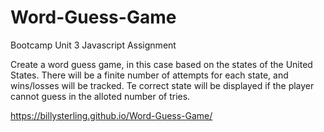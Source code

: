 # Word-Guess-Game

Bootcamp Unit 3 Javascript Assignment

Create a word guess game, in this case based on the states of the United States.  There will be a finite number of attempts for each state, and wins/losses will be tracked.  Te correct state will be displayed if the player cannot guess in the alloted number of tries.

https://billysterling.github.io/Word-Guess-Game/
